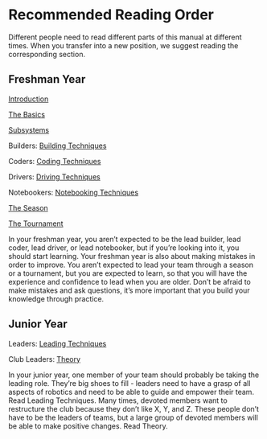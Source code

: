 # Recommended Reading Order

Different people need to read different parts of this manual at different times. When you transfer into a new position, we suggest reading the corresponding section.

## Freshman Year

<!--TODO: make these links-->

[Introduction]()

[The Basics]()

[Subsystems]()

Builders: [Building Techniques]()

Coders: [Coding Techniques]()

Drivers: [Driving Techniques]()

Notebookers: [Notebooking Techniques]()

[The Season]()

[The Tournament]()

In your freshman year, you aren’t expected to be the lead builder, lead coder, lead driver, or lead notebooker, but if you’re looking into it, you should start learning. Your freshman year is also about making mistakes in order to improve. You aren’t expected to lead your team through a season or a tournament, but you are expected to learn, so that you will have the experience and confidence to lead when you are older. Don’t be afraid to make mistakes and ask questions, it’s more important that you build your knowledge through practice.

## Junior Year

Leaders: [Leading Techniques]()

Club Leaders: [Theory]()

In your junior year, one member of your team should probably be taking the leading role. They’re big shoes to fill - leaders need to have a grasp of all aspects of robotics and need to be able to guide and empower their team. Read Leading Techniques.
Many times, devoted members want to restructure the club because they don’t like X, Y, and Z. These people don’t have to be the leaders of teams, but a large group of devoted members will be able to make positive changes. Read Theory.
